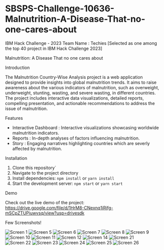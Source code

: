 # SBSPS-Challenge-10636-Malnutrition-A-Disease-That-no-one-cares-about

IBM Hack Challenge - 2023
Team Name : Techies
[Selected as one among the top 40 project in IBM Hack Challenge 2023]

Malnutrition: A Disease That no one cares about

Introduction

The Malnutrition Country-Wise Analysis project is a web application designed to provide insights into global malnutrition trends. It aims to raise awareness about the various indicators of malnutrition, such as overweight, underweight, stunting, wasting, and severe wasting, in different countries. The project includes interactive data visualizations, detailed reports, compelling presentation, and actionable recommendations to address the issue of malnutrition.

Features

- Interactive Dashboard :  Interactive visualizations showcasing worldwide malnutrition indicators.
- Reports : In-depth analyses of factors influencing malnutrition.
- Story : Engaging narratives highlighting countries which are severly affected by malnutrition.

Installation

1. Clone this repository`
2. Navigate to the project directory
3. Install dependencies: `npm install` or `yarn install`
4. Start the development server: `npm start` or `yarn start`

Demo

Check out the live demo of the project:
https://drive.google.com/file/d/1HrM8-CNexnq1iRjfg-mSCpZTUPiuwvsq/view?usp=drivesdk

Few Screenshots!

![Screen 1](https://github.com/abitha0020/SBSPS-Challenge-10636-Malnutrition-A-Disease-That-no-one-cares-about/assets/132005925/2306ad40-08b7-400c-9844-67a6fb42ce4a)
![Screen 5](https://github.com/abitha0020/SBSPS-Challenge-10636-Malnutrition-A-Disease-That-no-one-cares-about/assets/132005925/18e25f14-f804-45f3-a699-5cfb92100780)
![Screen 6](https://github.com/abitha0020/SBSPS-Challenge-10636-Malnutrition-A-Disease-That-no-one-cares-about/assets/132005925/daa9b6c6-db28-40fd-8189-4d47d2c135b3)
![Screen 7](https://github.com/abitha0020/SBSPS-Challenge-10636-Malnutrition-A-Disease-That-no-one-cares-about/assets/132005925/25526db5-5794-49f7-a718-f38ac97ad4c2)
![Screen 8](https://github.com/abitha0020/SBSPS-Challenge-10636-Malnutrition-A-Disease-That-no-one-cares-about/assets/132005925/a6873939-b8e6-4351-bc5f-924ea88e8a06)
![Screen 9](https://github.com/abitha0020/SBSPS-Challenge-10636-Malnutrition-A-Disease-That-no-one-cares-about/assets/132005925/190bac75-1184-4d76-a528-cf90634053c7)
![Screen 10](https://github.com/abitha0020/SBSPS-Challenge-10636-Malnutrition-A-Disease-That-no-one-cares-about/assets/132005925/de501c20-0f12-4b77-b128-4fa5611c16f9)
![Screen 11](https://github.com/abitha0020/SBSPS-Challenge-10636-Malnutrition-A-Disease-That-no-one-cares-about/assets/132005925/efea5837-d012-4b5f-93d4-5f8147e871ed)
![Screen 12](https://github.com/abitha0020/SBSPS-Challenge-10636-Malnutrition-A-Disease-That-no-one-cares-about/assets/132005925/0ecc3564-a806-4269-9a51-b481b8e2f532)
![Screen 14](https://github.com/abitha0020/SBSPS-Challenge-10636-Malnutrition-A-Disease-That-no-one-cares-about/assets/132005925/35af8743-f6c1-4cd8-9893-cbd89cd86cba)
![Screen 21](https://github.com/abitha0020/SBSPS-Challenge-10636-Malnutrition-A-Disease-That-no-one-cares-about/assets/132005925/0ceee800-ab6b-41d1-ac5c-e96598f4f7f2)
![Screen 22](https://github.com/abitha0020/SBSPS-Challenge-10636-Malnutrition-A-Disease-That-no-one-cares-about/assets/132005925/0132828f-f3ba-4be9-b392-3a2a7379c424)
![Screen 23](https://github.com/abitha0020/SBSPS-Challenge-10636-Malnutrition-A-Disease-That-no-one-cares-about/assets/132005925/bf6d3157-3fad-462b-a2e7-fde2065d0539)
![Screen 24](https://github.com/abitha0020/SBSPS-Challenge-10636-Malnutrition-A-Disease-That-no-one-cares-about/assets/132005925/80cb02b9-b57f-49cc-8d1e-2da489fe8d02)
![Screen 25](https://github.com/abitha0020/SBSPS-Challenge-10636-Malnutrition-A-Disease-That-no-one-cares-about/assets/132005925/5852a164-1efb-4761-a304-530cec9d90e5)
![Screen 26](https://github.com/abitha0020/SBSPS-Challenge-10636-Malnutrition-A-Disease-That-no-one-cares-about/assets/132005925/db9ca662-7970-4f8c-9007-db3652efe124)















